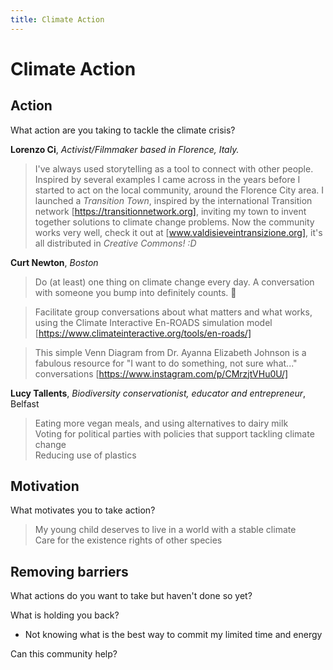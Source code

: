 ```yaml
---
title: Climate Action
---
```


# Climate Action

## Action

What action are you taking to tackle the climate crisis?


**Lorenzo Ci**, *Activist/Filmmaker based in Florence, Italy.*
>I've always used storytelling as a tool to connect with other people. Inspired by several examples I came across in the years before I started to act on the local community, around the Florence City area. I launched a *Transition Town*, inspired by the international Transition network [https://transitionnetwork.org], inviting my town to invent together solutions to climate change problems. Now the community works very well, check it out at [www.valdisieveintransizione.org], it's all distributed in *Creative Commons! :D*

**Curt Newton**, *Boston*
> Do (at least) one thing on climate change every day. A conversation with someone you bump into definitely counts. :green_heart:

> Facilitate group conversations about what matters and what works, using the Climate Interactive En-ROADS simulation model [https://www.climateinteractive.org/tools/en-roads/] 

> This simple Venn Diagram from Dr. Ayanna Elizabeth Johnson is a fabulous resource for "I want to do something, not sure what..." conversations [https://www.instagram.com/p/CMrzjtVHu0U/]

**Lucy Tallents**, *Biodiversity conservationist, educator and entrepreneur*, Belfast
> Eating more vegan meals, and using alternatives to dairy milk  
Voting for political parties with policies that support tackling climate change  
Reducing use of plastics

## Motivation
What motivates you to take action?

> My young child deserves to live in a world with a stable climate  
Care for the existence rights of other species  


## Removing barriers

What actions do you want to take but haven't done so yet?  



What is holding you back?

- Not knowing what is the best way to commit my limited time and energy


Can this community help?




